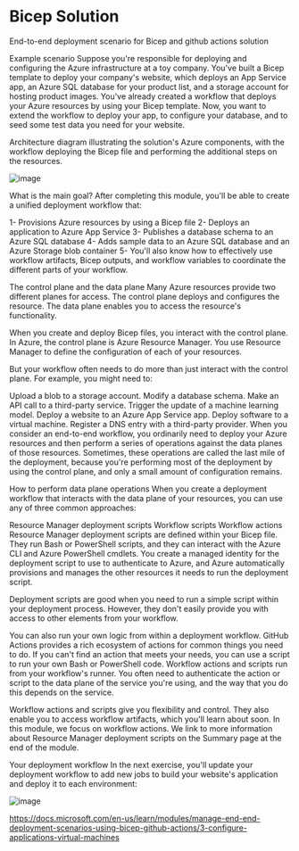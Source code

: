 # Bicep Solution
End-to-end deployment scenario for Bicep and github actions solution

Example scenario
Suppose you're responsible for deploying and configuring the Azure infrastructure at a toy company. You've built a Bicep template to deploy your company's website, which deploys an App Service app, an Azure SQL database for your product list, and a storage account for hosting product images. You've already created a workflow that deploys your Azure resources by using your Bicep template. Now, you want to extend the workflow to deploy your app, to configure your database, and to seed some test data you need for your website.

Architecture diagram illustrating the solution's Azure components, with the workflow deploying the Bicep file and performing the additional steps on the resources.

![image](https://user-images.githubusercontent.com/40992722/182643044-0f58dc06-028e-4a12-81c4-a4d6ef947be3.png)

What is the main goal?
After completing this module, you'll be able to create a unified deployment workflow that:

1- Provisions Azure resources by using a Bicep file
2- Deploys an application to Azure App Service
3- Publishes a database schema to an Azure SQL database
4- Adds sample data to an Azure SQL database and an Azure Storage blob container
5- You'll also know how to effectively use workflow artifacts, Bicep outputs, and workflow variables to coordinate the different parts of your workflow.

The control plane and the data plane
Many Azure resources provide two different planes for access. The control plane deploys and configures the resource. The data plane enables you to access the resource's functionality.

When you create and deploy Bicep files, you interact with the control plane. In Azure, the control plane is Azure Resource Manager. You use Resource Manager to define the configuration of each of your resources.

But your workflow often needs to do more than just interact with the control plane. For example, you might need to:

Upload a blob to a storage account.
Modify a database schema.
Make an API call to a third-party service.
Trigger the update of a machine learning model.
Deploy a website to an Azure App Service app.
Deploy software to a virtual machine.
Register a DNS entry with a third-party provider.
When you consider an end-to-end workflow, you ordinarily need to deploy your Azure resources and then perform a series of operations against the data planes of those resources. Sometimes, these operations are called the last mile of the deployment, because you're performing most of the deployment by using the control plane, and only a small amount of configuration remains.


How to perform data plane operations
When you create a deployment workflow that interacts with the data plane of your resources, you can use any of three common approaches:

Resource Manager deployment scripts
Workflow scripts
Workflow actions
Resource Manager deployment scripts are defined within your Bicep file. They run Bash or PowerShell scripts, and they can interact with the Azure CLI and Azure PowerShell cmdlets. You create a managed identity for the deployment script to use to authenticate to Azure, and Azure automatically provisions and manages the other resources it needs to run the deployment script.

Deployment scripts are good when you need to run a simple script within your deployment process. However, they don't easily provide you with access to other elements from your workflow.

You can also run your own logic from within a deployment workflow. GitHub Actions provides a rich ecosystem of actions for common things you need to do. If you can't find an action that meets your needs, you can use a script to run your own Bash or PowerShell code. Workflow actions and scripts run from your workflow's runner. You often need to authenticate the action or script to the data plane of the service you're using, and the way that you do this depends on the service.

Workflow actions and scripts give you flexibility and control. They also enable you to access workflow artifacts, which you'll learn about soon. In this module, we focus on workflow actions. We link to more information about Resource Manager deployment scripts on the Summary page at the end of the module.

Your deployment workflow
In the next exercise, you'll update your deployment workflow to add new jobs to build your website's application and deploy it to each environment:


![image](https://user-images.githubusercontent.com/40992722/182663468-d9813002-6e2f-45e2-b688-bae0cfbd9c19.png)

https://docs.microsoft.com/en-us/learn/modules/manage-end-end-deployment-scenarios-using-bicep-github-actions/3-configure-applications-virtual-machines

